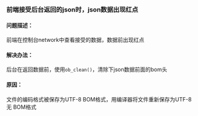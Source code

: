 ### 前端接受后台返回的json时，json数据出现红点

#### 问题描述：
前端在控制台network中查看接受的数据，数据前出现红点

#### 解决办法：
后台在返回数据前，使用`ob_clean()`，清除下json数据前面的bom头

#### 原因：
文件的编码格式被保存为UTF-8 BOM格式，用编译器将文件重新保存为UTF-8 无 BOM格式
